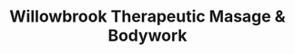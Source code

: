 ---
title: "Willowbrook Therapeutic Masage & Bodywork"
url: /wytheville/willowbrook-therapeutic-masage-and-bodywork/
shop: massage
---